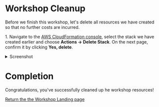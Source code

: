 # Workshop Cleanup

Before we finish this workshop, let's delete all resources we have created so that no further costs are incurred. 


1\. Navigate to the [AWS CloudFormation console](https://console.aws.amazon.com/cloudformation), select the stack we have created earlier and choose **Actions -> Delete Stack**. On the next page, confirm it by clicking **Yes, delete**.

<details><summary>Screenshot</summary><p>

![Amazon MQ workshop cleanup step 4](/images/cleanup-Step4.png)

</p></details><p/>

# Completion

Congratulations, you've successfully cleaned up he workshop resources!

[Return the the Workshop Landing page](/README.md)